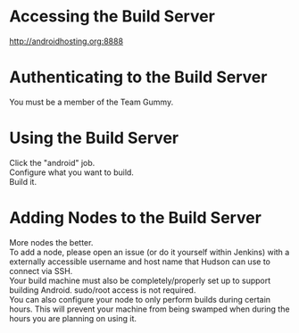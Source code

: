 # Accessing the Build Server
http://androidhosting.org:8888

# Authenticating to the Build Server
You must be a member of the Team Gummy.  

# Using the Build Server
Click the "android" job.  
Configure what you want to build.  
Build it.  

#  Adding Nodes to the Build Server
More nodes the better.  
To add a node, please open an issue (or do it yourself within Jenkins) with a externally accessible username and host name that Hudson can use to connect via SSH.  
Your build machine must also be completely/properly set up to support building Android. sudo/root access is not required.  
You can also configure your node to only perform builds during certain hours. This will prevent your machine from being swamped when during the hours you are planning on using it.  

